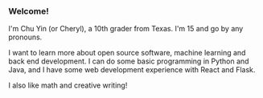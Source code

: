 ### Welcome!

I'm Chu Yin (or Cheryl), a 10th grader from Texas. I'm 15 and go by any pronouns.

I want to learn more about open source software, machine learning and back end development. I can do some basic programming in Python and Java, and I have some web development experience with React and Flask.

I also like math and creative writing!

<!--
**CherylL26/CherylL26** is a ✨ _special_ ✨ repository because its `README.md` (this file) appears on your GitHub profile.

Here are some ideas to get you started:

- 🔭 I’m currently working on ...
- 🌱 I’m currently learning ...
- 👯 I’m looking to collaborate on ...
- 🤔 I’m looking for help with ...
- 💬 Ask me about ...
- 📫 How to reach me: ...
- 😄 Pronouns: ...
- ⚡ Fun fact: ...
-->
